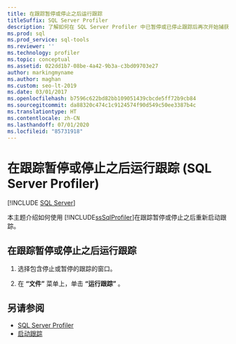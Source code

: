 ```yaml
---
title: 在跟踪暂停或停止之后运行跟踪
titleSuffix: SQL Server Profiler
description: 了解如何在 SQL Server Profiler 中已暂停或已停止跟踪后再次开始捕获事件数据。
ms.prod: sql
ms.prod_service: sql-tools
ms.reviewer: ''
ms.technology: profiler
ms.topic: conceptual
ms.assetid: 022dd1b7-08be-4a42-9b3a-c3bd09703e27
author: markingmyname
ms.author: maghan
ms.custom: seo-lt-2019
ms.date: 03/01/2017
ms.openlocfilehash: b7596c622bd82bb109051439cbcde5ff72b9cb84
ms.sourcegitcommit: da88320c474c1c9124574f90d549c50ee3387b4c
ms.translationtype: HT
ms.contentlocale: zh-CN
ms.lasthandoff: 07/01/2020
ms.locfileid: "85731918"
---
```

# <a name="run-a-trace-after-it-has-been-paused-or-stopped-sql-server-profiler"></a>在跟踪暂停或停止之后运行跟踪 (SQL Server Profiler)

 [!INCLUDE [SQL Server](../../includes/applies-to-version/sqlserver.md)]

本主题介绍如何使用 [!INCLUDE[ssSqlProfiler](../../includes/sssqlprofiler-md.md)]在跟踪暂停或停止之后重新启动跟踪。  

## <a name="to-run-a-trace-after-it-has-been-paused-or-stopped"></a>在跟踪暂停或停止之后运行跟踪

1. 选择包含停止或暂停的跟踪的窗口。  

2. 在 **“文件”** 菜单上，单击 **“运行跟踪”** 。

## <a name="see-also"></a>另请参阅

- [SQL Server Profiler](../../tools/sql-server-profiler/sql-server-profiler.md)
- [启动跟踪](../../tools/sql-server-profiler/start-a-trace.md)